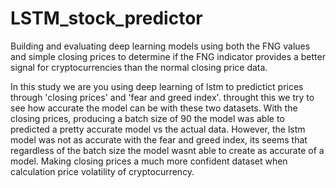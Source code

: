 # LSTM_stock_predictor
Building and evaluating deep learning models using both the FNG values and simple closing prices to determine if the FNG indicator provides a better signal for cryptocurrencies than the normal closing price data.

In this study we are you using deep learning of lstm to predictict prices through 'closing prices' and 'fear and greed index'. throught this we try to see how accurate the model can be with these two datasets. With the closing prices, producing a batch size of 90 the model was able to predicted a pretty accurate model vs the actual data. However, the lstm model was not as accurate with the fear and greed index, its seems that regardless of the batch size the model wasnt able to create as accurate of a model. Making closing prices a much more confident dataset when calculation price volatility of cryptocurrency. 